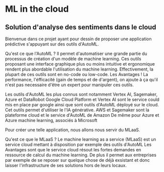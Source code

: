 # ML in the cloud

## Solution d'analyse des sentiments dans le cloud

Bienvenue dans ce projet ayant pour dessin de proposer une application prédictive s'appuyant sur des outils d'AutoML.

Qu'est ce que l'AutoML ?
Il permet d'automatiser une grande partie du processus de création d'un modèle de machine learning.
Ces outils proposant une interface graphique plus ou moins intuitive et ergonomique rendent plus abordable
l'utilisation du machine learning. Effectivement, la plupart de ces outils sont en no-code ou low-code.
Les Avantages !
La performance, l'éfficacité (gain de temps et de d'argent), on ajoute à ça qu'il n'est pas necessaire d'être un expert
pour manipuler ces outils.

Les outils d'AutoML les plus connus sont notamment Vertex AI, Sagemaker, Azure et DataRobot
Google Cloud Platform et Vertex AI sont le service could mis en place par google ainsi que sont outils d'AutoML déployé sur le cloud.
Cet outils permet d'utiliser le l'IA générative.
AWS et Sagemaker sont la plateforme cloud et le service d'AutoML de Amazon 
De même pour Azure et Azure machine learning, associés à Microsoft

Pour créer une telle application, nous allons nous servir du MLaaS.

Qu'est ce que le MLaaS ?
Le machine learning as a service (MLaaS) est un service cloud mettant à disposition par exemple des outils d'AutoML
Les Avantages sont que le service cloud résout les fortes demandes en ressource de calcul du machine learning.
De plus il permet aux entreprises par exemple de se reposer sur quelque chose de déjà exsistant et donc laisser l'infrastructure
de ses solutions hors de leurs locaux.
